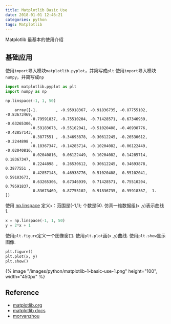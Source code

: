 ```yaml
---
title: Matplotlib Basic Use
date: 2018-01-01 12:46:21
categories: python
tags: Matplotlib
---
```


Matplotlib 最基本的使用介绍

<!-- more -->

## 基础应用

使用`import`导入模块`matplotlib.pyplot`，并简写成`plt` 使用`import`导入模块`numpy`，并简写成`np`

```python
import matplotlib.pyplot as plt
import numpy as np
```

```python
np.linspace(-1, 1, 50)
```


		array([-1.        , -0.95918367, -0.91836735, -0.87755102, -0.83673469,
		       -0.79591837, -0.75510204, -0.71428571, -0.67346939, -0.63265306,
		       -0.59183673, -0.55102041, -0.51020408, -0.46938776, -0.42857143,
		       -0.3877551 , -0.34693878, -0.30612245, -0.26530612, -0.2244898 ,
		       -0.18367347, -0.14285714, -0.10204082, -0.06122449, -0.02040816,
		        0.02040816,  0.06122449,  0.10204082,  0.14285714,  0.18367347,
		        0.2244898 ,  0.26530612,  0.30612245,  0.34693878,  0.3877551 ,
		        0.42857143,  0.46938776,  0.51020408,  0.55102041,  0.59183673,
		        0.63265306,  0.67346939,  0.71428571,  0.75510204,  0.79591837,
		        0.83673469,  0.87755102,  0.91836735,  0.95918367,  1.        ])
		        

使用 [np.linspace][4] 定义`x`：范围是(-1,1); 个数是50. 仿真一维数据组(`x` ,`y`)表示曲线1.

```python
x = np.linspace(-1, 1, 50)
y = 2*x + 1
```

使用`plt.figure`定义一个图像窗口. 使用`plt.plot`画(`x` ,`y`)曲线. 使用`plt.show`显示图像.

```python
plt.figure()
plt.plot(x, y)
plt.show()
```

<div class="limg1">
{% image "/images/python/matplotlib-1-basic-use-1.png" height="100", width="450px" %}
</div>

[img1]: /images/python/matplotlib-basic-use-1_1.png

## Reference

- [matplotlib.org][1]
- [matplotlib docs][2]
- [morvanzhou][3]

[1]: https://matplotlib.org/
[2]: https://matplotlib.org/contents.html
[3]: https://morvanzhou.github.io
[4]: https://docs.scipy.org/doc/numpy-1.12.0/reference/generated/numpy.linspace.html


